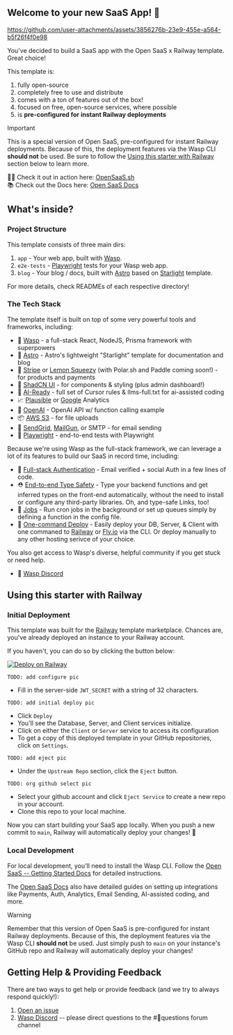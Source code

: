 ## Welcome to your new SaaS App! 🎉

https://github.com/user-attachments/assets/3856276b-23e9-455e-a564-b5f26f4f0e98

You've decided to build a SaaS app with the Open SaaS x Railway template. Great choice! 

This template is:

1. fully open-source
2. completely free to use and distribute
3. comes with a ton of features out of the box!
4. focused on free, open-source services, where possible
5. is **pre-configured for instant Railway deployments**

> [!IMPORTANT]  
> This is a special version of Open SaaS, pre-configured for instant Railway deployments. 
> Because of this, the deployment features via the Wasp CLI **should not** be used.
> Be sure to follow the [Using this starter with Railway](#using-this-starter-with-railway) section below to learn more.

🧑‍💻 Check it out in action here: [OpenSaaS.sh](https://opensaas.sh)  
📚 Check out the Docs here: [Open SaaS Docs](https://docs.opensaas.sh)

## What's inside?

### Project Structure

This template consists of three main dirs:
1. `app` - Your web app, built with [Wasp](https://wasp.sh).
2. `e2e-tests` - [Playwright](https://playwright.dev/) tests for your Wasp web app.
3. `blog` - Your blog / docs, built with [Astro](https://docs.astro.build) based on [Starlight](https://starlight.astro.build/) template.

For more details, check READMEs of each respective directory!

### The Tech Stack

The template itself is built on top of some very powerful tools and frameworks, including:

- 🐝 [Wasp](https://wasp.sh) - a full-stack React, NodeJS, Prisma framework with superpowers
- 🚀 [Astro](https://starlight.astro.build/) - Astro's lightweight "Starlight" template for documentation and blog
- 💸 [Stripe](https://stripe.com) or [Lemon Squeezy](https://lemonsqueezy.com/) (with Polar.sh and Paddle coming soon!) - for products and payments
- 💅 [ShadCN UI](https://tailwindcss.com) - for components & styling (plus admin dashboard!)
- 🤖 [AI-Ready](https://docs.opensaas.sh/) - full set of Cursor rules & llms-full.txt for ai-assisted coding
- 📈 [Plausible](https://plausible.io) or [Google](https://analytics.google.com/) Analytics
- 🤖 [OpenAI](https://openai.com) - OpenAI API w/ function calling example
- 📦 [AWS S3](https://aws.amazon.com/s3/) - for file uploads
- 📧 [SendGrid](https://sendgrid.com), [MailGun](https://mailgun.com), or SMTP - for email sending
- 🧪 [Playwright](https://playwright.dev) - end-to-end tests with Playwright

Because we're using Wasp as the full-stack framework, we can leverage a lot of its features to build our SaaS in record time, including:

- 🔐 [Full-stack Authentication](https://wasp.sh/docs/auth/overview) - Email verified + social Auth in a few lines of code.
- ⛑ [End-to-end Type Safety](https://wasp.sh/docs/data-model/operations/overview) - Type your backend functions and get inferred types on the front-end automatically, without the need to install or configure any third-party libraries. Oh, and type-safe Links, too!
- 🤖 [Jobs](https://wasp.sh/docs/advanced/jobs) - Run cron jobs in the background or set up queues simply by defining a function in the config file.
- 🚀 [One-command Deploy](https://wasp.sh/docs/advanced/deployment/overview) - Easily deploy your DB, Server, & Client with one commaned to [Railway](https://railway.app) or [Fly.io](https://fly.io) via the CLI. Or deploy manually to any other hosting serivce of your choice.

You also get access to Wasp's diverse, helpful community if you get stuck or need help.
- 🤝 [Wasp Discord](https://discord.gg/aCamt5wCpS)

## Using this starter with Railway

### Initial Deployment

This template was built for the [Railway](https://railway.com) template marketplace. Chances are, you've already deployed an instance to your Railway account.

If you haven't, you can do so by clicking the button below:

[![Deploy on Railway](https://railway.com/button.svg)](https://railway.com/deploy/open-saas?referralCode=uA-ZC_)

`TODO: add configure pic`

- Fill in the server-side `JWT_SECRET` with a string of 32 characters. 

`TODO: add initial deploy pic`

- Click `Deploy`
- You'll see the Database, Server, and Client services initialize.
- Click on either the `Client` or `Server` service to access its configuration
- To get a copy of this deployed template in your GitHub repositories, click on `Settings`. 

`TODO: add eject pic`

- Under the `Upstream Repo` section, click the `Eject` button. 

`TODO: org github select pic`

- Select your github account and click `Eject Service` to create a new repo in your account.
- Clone this repo to your local machine. 

Now you can start building your SaaS app locally. When you push a new commit to `main`, Railway will automatically deploy your changes! 🚀

### Local Development

For local development, you'll need to install the Wasp CLI. Follow the [Open SaaS -- Getting Started Docs](https://docs.opensaas.sh/start/getting-started/) for detailed instructions.

The [Open SaaS Docs](https://docs.opensaas.sh) also have detailed guides on setting up integrations like Payments, Auth, Analytics, Email Sending, AI-assisted coding, and more.

> [!WARNING]  
> Remember that this version of Open SaaS is pre-configured for instant Railway deployments. 
> Because of this, the deployment features via the Wasp CLI **should not** be used.
> Just simply push to `main` on your instance's GitHub repo and Railway will automatically deploy your changes! 

## Getting Help & Providing Feedback

There are two ways to get help or provide feedback (and we try to always respond quickly!):
1. [Open an issue](https://github.com/wasp-lang/open-saas/issues)
2. [Wasp Discord](https://discord.gg/aCamt5wCpS) -- please direct questions to the #🙋questions forum channel
